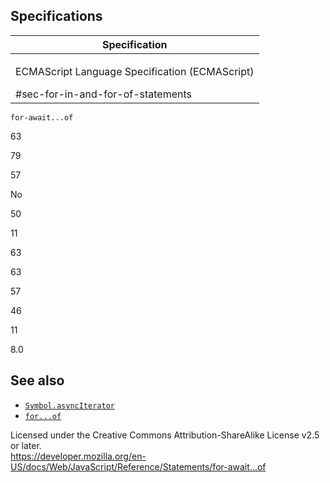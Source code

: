 Specifications
--------------

<table><colgroup><col style="width: 100%" /></colgroup><thead><tr class="header"><th>Specification</th></tr></thead><tbody><tr class="odd"><td><p>ECMAScript Language Specification (ECMAScript)<br />
</p><span class="small">#sec-for-in-and-for-of-statements</span></td></tr></tbody></table>

`for-await...of`

63

79

57

No

50

11

63

63

57

46

11

8.0

See also
--------

-   [`Symbol.asyncIterator`](../global_objects/symbol/asynciterator)
-   [`for...of`](for...of)

Licensed under the Creative Commons Attribution-ShareAlike License v2.5 or later.  
<a href="https://developer.mozilla.org/en-US/docs/Web/JavaScript/Reference/Statements/for-await...of" class="_attribution-link">https://developer.mozilla.org/en-US/docs/Web/JavaScript/Reference/Statements/for-await…of</a>
